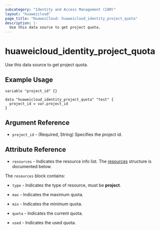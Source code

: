 ```yaml
---
subcategory: "Identity and Access Management (IAM)"
layout: "huaweicloud"
page_title: "HuaweiCloud: huaweicloud_identity_project_quota"
description: |-
  Use this data source to get project quota.
---
```


# huaweicloud_identity_project_quota

Use this data source to get project quota.

## Example Usage

```hcl
variable "project_id" {}

data "huaweicloud_identity_project_quota" "test" {
  project_id = var.project_id
}
```

## Argument Reference

* `project_id` - (Required, String) Specifies the project id.

## Attribute Reference

* `resources` - Indicates the resource info list.
  The [resources](#IdentityProjectQuota_Resources) structure is documented below.

<a name="IdentityProjectQuota_Resources"></a>
The `resources` block contains:

* `type` - Indicates the type of resource, must be **project**.

* `max` - Indicates the maximum quota.

* `min` - Indicates the minimum quota.

* `quota` - Indicates the current quota.

* `used` - Indicates the used quota.
